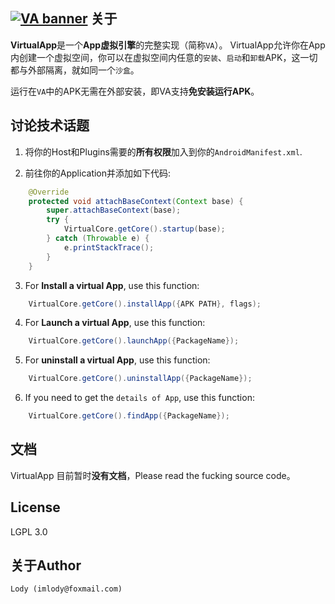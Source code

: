 [![VA banner](https://raw.githubusercontent.com/asLody/VirtualApp/master/banner.png)](https://github.com/asLody/VirtualApp)
关于
---
**VirtualApp**是一个**App虚拟引擎**的完整实现（简称`VA`）。
VirtualApp允许你在App内创建一个虚拟空间，你可以在虚拟空间内任意的`安装`、`启动`和`卸载`APK，这一切都与外部隔离，就如同一个`沙盒`。

运行在`VA`中的APK无需在外部安装，即VA支持**免安装运行APK**。


讨论技术话题
----------

1. 将你的Host和Plugins需要的**所有权限**加入到你的`AndroidManifest.xml`.

2. 前往你的Application并添加如下代码:
```java
    @Override
    protected void attachBaseContext(Context base) {
        super.attachBaseContext(base);
        try {
            VirtualCore.getCore().startup(base);
        } catch (Throwable e) {
            e.printStackTrace();
        }
    }
```

3. For **Install a virtual App**, use this function:
```java
    VirtualCore.getCore().installApp({APK PATH}, flags);
```

4. For **Launch a virtual App**, use this function:
```java
    VirtualCore.getCore().launchApp({PackageName});
```

5. For **uninstall a virtual App**, use this function:
```java
    VirtualCore.getCore().uninstallApp({PackageName});
```

6. If you need to get the `details of App`, use this function:
```java
    VirtualCore.getCore().findApp({PackageName});
```


文档
-------------

VirtualApp 目前暂时**没有文档**，Please read the fucking source code。

License
-------
LGPL 3.0

关于Author
------------

    Lody (imlody@foxmail.com)

